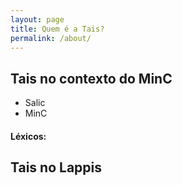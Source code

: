 ```yaml
---
layout: page
title: Quem é a Tais?
permalink: /about/
---
```


## Tais no contexto do MinC
<!-- Explicação geral do objetivo da Tais no MinC -->
* Salic <!-- Explicação do que é o Salic-->
* MinC <!-- Explicação do que é o Minc -->

#### Léxicos:
<!-- Explicação de termos utilizados -->

## Tais no Lappis
<!-- Explicação geral da história da Tais no Lappis -->

